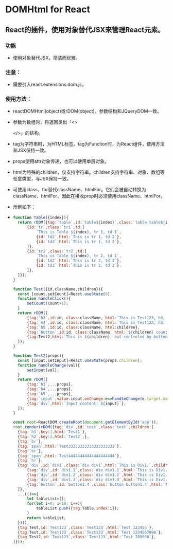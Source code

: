 # DOMHtml for React

## React的插件，使用对象替代JSX来管理React元素。

### 功能

- 使用对象替代JSX，简洁而优雅。

### 注意：

- 需要引入react.extensions.dom.js。

### 使用方法：

- reactDOMHtml(object)或rDOM(object)。参数结构和JQueryDOM一致。

- 参数为数组时，将返回类似「<><div></div></>」的结构。

- tag为字符串时，为HTML标签。tag为Function时，为React组件，使用方法和JSX保持一致。

- props使用attr对象传递，也可以使用单层对象。

- html为特殊的children，仅支持字符串。children支持字符串、对象、数组等任意类型，与JSX保持一致。

- 可使用class、for替代className、htmlFor。它们会被自动转换为className、htmlFor，因此在接收prop时必须使用className、htmlFor。

- 示例如下：

- ```javascript
  function Table({index}){
  	return rDOM({tag:`table`,id:`table${index}`,class:`table table${index}`,tr:[
  		{id:`tr`,class:`tr1`,td:[
  			`This is Table ${index}, tr 1, td 1`,
  			{id:`td2`,html:`This is tr 1, td 2`},
  			{id:`td3`,html:`This is tr 1, td 3`},
  		]},
  		{id:`tr2`,class:`tr2`,td:[
  			`This is Table ${index}, tr 2, td 1`,
  			{id:`td2`,html:`This is tr 2, td 2`},
  			{id:`td3`,html:`This is tr 2, td 3`},
  		]},
  	]});
  }
  
  function Test({id,className,children}){
  	const [count,setCount]=React.useState(0);
  	function handleClick(){
  		setCount(count+1);
  	}
  	return rDOM([
  		{tag:`h3`,id:id, class:className, html:`This is Test123, h3, ${children}`},
  		{tag:`h4`,id:id, class:className, html:`This is Test123, h4, ${children}`},
  		{tag:`h5`,id:id, class:className, html:children},
  		{tag:`button`,id:id, class:className, html:`${children} count: ${count}`, onClick:handleClick},
  		{tag:Test2,html:`This is ${children}, but controled by button. The count is: ${count}`},
  	]);
  }
  
  function Test2(props){
  	const [input,setInput]=React.useState(props.children);
  	function handleChange(val){
  		setInput(val);
  	}
  	return rDOM([
  		{tag:`h3`,...props},
  		{tag:`h4`,...props},
  		{tag:`h5`,...props},
  		{tag:`input`,value:input,onChange:e=>handleChange(e.target.value)},
  		{tag:`div`,html:`Input content: ${input}`},
  	]);
  }
  
  const root=ReactDOM.createRoot(document.getElementById('app'));
  root.render(rDOM({tag:`div`,id:`test`,class:`test`,children:[
  	{tag:`h1`,key:1,html:`Test1`},
  	{tag:`h2`,key:2,html:`Test2`,},
  	{tag:`br`},
  	{tag:`span`,html:`Test33333333333333333333`},
  	{tag:`br`},
  	{tag:`span`,html:`Test44444444444444444444`},
  	{tag:`hr`},
  	{tag:`div`,id:`div1`,class:`div div1`,html:`This is Div1.`,children:[
  		{tag:`div`,id:`div1.1`,class:`div div1.1`,html:`This is Div1.1.`,style:{backgroundColor:`#FF3366`}},
  		{tag:`div`,id:`div1.2`,class:`div div1.2`,html:`This is Div1.2.`},
  		{tag:`div`,id:`div1.3`,class:`div div1.3`,html:`This is Div1.3.`},
  		{tag:`button`,id:`button1.4`,class:`button button1.4`,html:`This is Button1.4.`,onClick:e=>console.log(e)},
  	]},
  	...(()=>{
  		let tableList=[];
  		for(let i=0; i<10; i++){
  			tableList.push({tag:Table,index:i});
  		}
  		return tableList;
  	})(),
  	{tag:Test,id:`Test123`,class:`Test123`,html:`Test 123456`},
  	{tag:Test,id:`Test123`,class:`Test123`,html:`Test 1234567890`},
  	{tag:Test2,id:`Test123`,class:`Test123`,html:`Test 789000`},
  ]}));
  ```